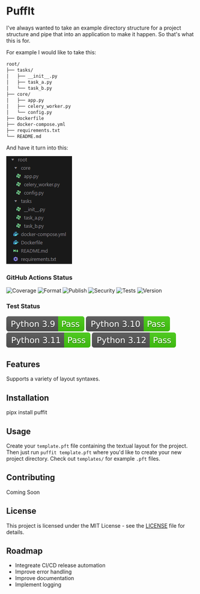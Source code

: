 # PuffIt

I've always wanted to take an example directory structure for a project structure and pipe that into an application to make it happen. So that's what this is for.

For example I would like to take this:

```
root/
├── tasks/
│   ├── __init__.py
│   ├── task_a.py
│   └── task_b.py
├── core/
│   ├── app.py
│   ├── celery_worker.py
│   └── config.py
├── Dockerfile
├── docker-compose.yml
├── requirements.txt
└── README.md
```

And have it turn into this:

![alt text](/docs/imgs/image.png)


### GitHub Actions Status
![Coverage](https://github.com/thechainercygnus/puffit/actions/workflows/coverage.yml/badge.svg) ![Format](https://github.com/thechainercygnus/puffit/actions/workflows/lint_and_format.yml/badge.svg) ![Publish](https://github.com/thechainercygnus/puffit/actions/workflows/publish.yml/badge.svg) ![Security](https://github.com/thechainercygnus/puffit/actions/workflows/security.yml/badge.svg) ![Tests](https://github.com/thechainercygnus/puffit/actions/workflows/tests.yml/badge.svg) ![Version](https://github.com/thechainercygnus/puffit/actions/workflows/version.yml/badge.svg)

### Test Status
![Python 3.9](./docs/badges/python_39_pass.svg) ![Python 3.10](./docs/badges/python_310_pass.svg)  ![Python 3.11](./docs/badges/python_311_pass.svg)  ![Python 3.12](./docs/badges/python_312_pass.svg)

## Features

Supports a variety of layout syntaxes.

## Installation

pipx install puffit

## Usage

Create your `template.pft` file containing the textual layout for the project. Then just run `puffit template.pft` where you'd like to create your new project directory. Check out `templates/` for example `.pft` files.

## Contributing

Coming Soon

## License

This project is licensed under the MIT License - see the [LICENSE](LICENSE) file for details.

## Roadmap

* Integreate CI/CD release automation
* Improve error handling
* Improve documentation
* Implement logging
